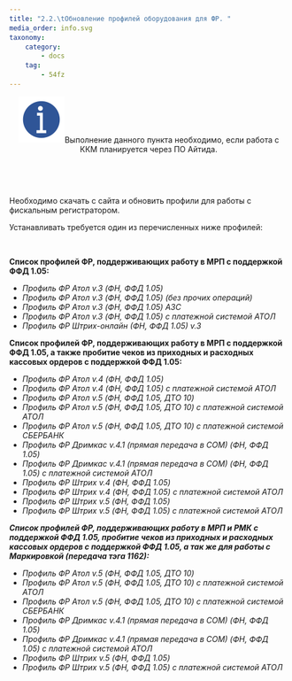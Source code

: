 ```yaml
---
title: "2.2.\tОбновление профилей оборудования для ФР. "
media_order: info.svg
taxonomy:
    category:
        - docs
    tag:
        - 54fz
---
```


<div class="notices blue">
<p style="text-align: center;"><img src="info.svg" alt="info" />Выполнение данного пункта необходимо, если работа с ККМ планируется через ПО Айтида.</p>
</div>
<p style="text-align: center;">&nbsp;</p>
<p style="text-align: center;">&nbsp;</p>
<p>Необходимо скачать с сайта и обновить профили для работы с фискальным регистратором.</p>
<p>Устанавливать требуется один из перечисленных ниже профилей:</p>
<p>&nbsp;</p>
<p><strong>Список профилей ФР, поддерживающих работу в МРП с поддержкой ФФД 1.05:</strong></p>
<ul>
<li><em>Профиль ФР Атол v.3 (ФН, ФФД 1.05)</em></li>
<li><em>Профиль ФР Атол v.3 (ФН, ФФД 1.05) (без прочих операций)</em></li>
<li><em>Профиль ФР Атол v.3 (ФН, ФФД 1.05) АЗС</em></li>
<li><em>Профиль ФР Атол v.3 (ФН, ФФД 1.05) с платежной системой АТОЛ</em></li>
<li><em>Профиль ФР Штрих-онлайн (ФН, ФФД 1.05) v.3</em></li>
</ul>
<p><strong>Список профилей ФР, поддерживающих работу в МРП с поддержкой ФФД 1.05, а также пробитие чеков из приходных и расходных кассовых ордеров с поддержкой ФФД 1.05:</strong></p>
<ul>
<li><em>Профиль ФР Атол v.4 (ФН, ФФД 1.05)</em></li>
<li><em>Профиль ФР Атол v.4 (ФН, ФФД 1.05) с платежной системой АТОЛ</em></li>
<li><em>Профиль ФР Атол v.5 (ФН, ФФД 1.05, ДТО 10)</em></li>
<li><em>Профиль ФР Атол v.5 (ФН, ФФД 1.05, ДТО 10) с платежной системой АТОЛ</em></li>
<li><em>Профиль ФР Атол v.5 (ФН, ФФД 1.05, ДТО 10) с платежной системой СБЕРБАНК</em></li>
<li><em>Профиль ФР Дримкас v.4.1 (прямая передача в COM) (ФН, ФФД 1.05)</em></li>
<li><em>Профиль ФР Дримкас v.4.1 (прямая передача в COM) (ФН, ФФД 1.05) с платежной системой АТОЛ</em></li>
<li><em>Профиль ФР Штрих v.4 (ФН, ФФД 1.05)</em></li>
<li><em>Профиль ФР Штрих v.4 (ФН, ФФД 1.05) с платежной системой АТОЛ</em></li>
<li><em>Профиль ФР Штрих v.5 (ФН, ФФД 1.05)</em></li>
<li><em>Профиль ФР Штрих v.5 (ФН, ФФД 1.05) с платежной системой АТОЛ</em></li>
</ul>
<p><em><strong>Список профилей ФР, поддерживающих работу в МРП и РМК с поддержкой ФФД 1.05, пробитие чеков из приходных и расходных кассовых ордеров с поддержкой ФФД 1.05, а так же для работы с Маркировкой (передача тэга 1162):</strong></em></p>
<ul>
<li><em>Профиль ФР Атол v.5 (ФН, ФФД 1.05, ДТО 10)</em></li>
<li><em>Профиль ФР Атол v.5 (ФН, ФФД 1.05, ДТО 10) с платежной системой АТОЛ</em></li>
<li><em>Профиль ФР Атол v.5 (ФН, ФФД 1.05, ДТО 10) с платежной системой СБЕРБАНК</em></li>
<li><em>Профиль ФР Дримкас v.4.1 (прямая передача в COM) (ФН, ФФД 1.05)</em></li>
<li><em>Профиль ФР Дримкас v.4.1 (прямая передача в COM) (ФН, ФФД 1.05) с платежной системой АТОЛ</em></li>
<li><em>Профиль ФР Штрих v.5 (ФН, ФФД 1.05)</em></li>
<li><em>Профиль ФР Штрих v.5 (ФН, ФФД 1.05) с платежной системой АТОЛ</em></li>
</ul>
